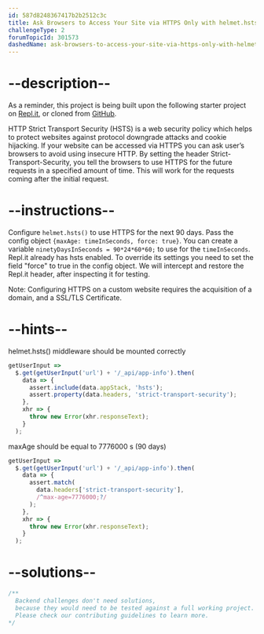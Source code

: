 ```yaml
---
id: 587d8248367417b2b2512c3c
title: Ask Browsers to Access Your Site via HTTPS Only with helmet.hsts()
challengeType: 2
forumTopicId: 301573
dashedName: ask-browsers-to-access-your-site-via-https-only-with-helmet-hsts
---
```


# --description--

As a reminder, this project is being built upon the following starter project on [Repl.it](https://repl.it/github/freeCodeCamp/boilerplate-infosec), or cloned from [GitHub](https://github.com/freeCodeCamp/boilerplate-infosec/).

HTTP Strict Transport Security (HSTS) is a web security policy which helps to protect websites against protocol downgrade attacks and cookie hijacking. If your website can be accessed via HTTPS you can ask user’s browsers to avoid using insecure HTTP. By setting the header Strict-Transport-Security, you tell the browsers to use HTTPS for the future requests in a specified amount of time. This will work for the requests coming after the initial request.

# --instructions--

Configure `helmet.hsts()` to use HTTPS for the next 90 days. Pass the config object `{maxAge: timeInSeconds, force: true}`. You can create a variable `ninetyDaysInSeconds = 90*24*60*60;` to use for the `timeInSeconds`. Repl.it already has hsts enabled. To override its settings you need to set the field "force" to true in the config object. We will intercept and restore the Repl.it header, after inspecting it for testing.

Note: Configuring HTTPS on a custom website requires the acquisition of a domain, and a SSL/TLS Certificate.

# --hints--

helmet.hsts() middleware should be mounted correctly

```js
getUserInput =>
  $.get(getUserInput('url') + '/_api/app-info').then(
    data => {
      assert.include(data.appStack, 'hsts');
      assert.property(data.headers, 'strict-transport-security');
    },
    xhr => {
      throw new Error(xhr.responseText);
    }
  );
```

maxAge should be equal to 7776000 s (90 days)

```js
getUserInput =>
  $.get(getUserInput('url') + '/_api/app-info').then(
    data => {
      assert.match(
        data.headers['strict-transport-security'],
        /^max-age=7776000;?/
      );
    },
    xhr => {
      throw new Error(xhr.responseText);
    }
  );
```

# --solutions--

```js
/**
  Backend challenges don't need solutions, 
  because they would need to be tested against a full working project. 
  Please check our contributing guidelines to learn more.
*/
```
